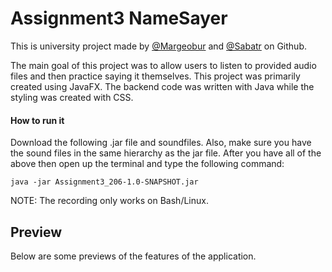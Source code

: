 <h1> Assignment3 NameSayer</h1>
<p> This is university project made by <a href="https://github.com/margeobur">@Margeobur</a> and <a href="https://github.com/Sabatr">@Sabatr</a> on Github. </p>
<p>The main goal of this project was to allow users to listen to provided audio files and then practice saying it themselves. This project was primarily created using JavaFX. The backend code was written with Java while the styling was created with CSS.</p>
<h4>How to run it </h4>
<p>Download the following .jar file and soundfiles. Also, make sure you have the sound files in the same hierarchy as the jar file. After you have all of the above then open up the terminal and type the following command: </p>

```
java -jar Assignment3_206-1.0-SNAPSHOT.jar
```

<p> NOTE: The recording only works on Bash/Linux. </p>
<h2> Preview </h2>
<p> Below are some previews of the features of the application. </p>
